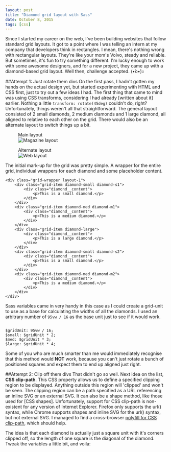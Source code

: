 ```yaml
---
layout: post
title: "Diamond grid layout with Sass"
date: October 8, 2015
tags: [css]
---
```

Since I started my career on the web, I've been building websites that follow standard grid layouts. It got to a point where I was telling an intern at my company that developers think in rectangles. I mean, there's nothing wrong with rectangular layouts. They're like your mom's Volvo, steady and reliable. But sometimes, it's fun to try something different. I'm lucky enough to work with some awesome designers, and for a new project, they came up with a diamond-based grid layout. Well then, challenge accepted. (•̀o•́)ง 

##Attempt 1: Just rotate them divs
On the first pass, I hadn't gotten my hands on the actual design yet, but started experimenting with HTML and CSS first, just to try out a few ideas I had. The first thing that came to mind was using CSS transforms, considering I had already [written about it] earlier. Nothing a little `transform: rotate(45deg)` couldn't do, right? Unfortunately, things weren't all that straightforward. The general layout consisted of 2 small diamonds, 2 medium diamonds and 1 large diamond, all aligned to relative to each other on the grid. There would also be an alternate layout to switch things up a bit.

<div class="figure-wrapper">
<figure class="two-col">
<figcaption>Main layout</figcaption>
<img src="{{ site.url }}/images/posts/css-shapes/magazine-layout.jpg" alt="Magazine layout"/>
</figure>
<figure class="two-col">
<figcaption>Alternate layout</figcaption>
<img src="{{ site.url }}/images/posts/css-shapes/web-layout.jpg" alt="Web layout"/>
</figure>
</div>

The initial mark-up for the grid was pretty simple. A wrapper for the entire grid, individual wrappers for each diamond and some placeholder content.

<pre><code class="language-markup">&lt;div class="grid-wrapper layout-1">
    &lt;div class="grid-item diamond-small diamond-s1">
        &lt;div class="diamond__content">
            &lt;p>This is a small diamond.&lt;/p>
        &lt;/div>
    &lt;/div>
    &lt;div class="grid-item diamond-med diamond-m1">
        &lt;div class="diamond__content">
            &lt;p>This is a medium diamond.&lt;/p>
        &lt;/div>
    &lt;/div>
    &lt;div class="grid-item diamond-large">
        &lt;div class="diamond__content">
            &lt;p>This is a large diamond.&lt;/p>
        &lt;/div>
    &lt;/div>
    &lt;div class="grid-item diamond-small diamond-s2">
        &lt;div class="diamond__content">
            &lt;p>This is a small diamond.&lt;/p>
        &lt;/div>
    &lt;/div>
    &lt;div class="grid-item diamond-med diamond-m2">
        &lt;div class="diamond__content">
            &lt;p>This is a medium diamond.&lt;/p>
        &lt;/div>
    &lt;/div>
&lt;/div>
</code></pre>

<p class="no-margin">Sass variables came in very handy in this case as I could create a grid-unit to use as a base for calculating the widths of all the diamonds. I used an arbitrary number of <code class="language-css">95vw / 16</code> as the base unit just to see if it would work.</p>

<pre><code class="language-css">
$gridUnit: 95vw / 16;
$small: $gridUnit * 2;
$med: $gridUnit * 3;
$large: $gridUnit * 4;
</code></pre>

Some of you who are much smarter than me would immediately recognise that this method would <strong>NOT</strong> work, because you can't just rotate a bunch of positioned squares and expect them to end up aligned just right.

##Attempt 2: Clip off them divs
That didn't go so well. Next idea on the list, **CSS clip-path**. This CSS property allows us to define a specified clipping region to be displayed. Anything outside this region will 'clipped' and won't be seen. The clipping region can be a path specified as a URL referencing an inline SVG or an external SVG. It can also be a shape method, like those used for [CSS shapes]. Unfortunately, support for CSS clip-path is non-existent for any version of Internet Explorer. Firefox only supports the url() syntax, while Chrome supports shapes and inline SVG for the url() syntax, but not external SVG. I managed to find a cross-browser [polyfill for CSS clip-path](https://github.com/AlfonsoFilho/ClipPath), which should help.

The idea is that each diamond is actually just a square unit with it's corners clipped off, so the length of one square is the diagonal of the diamond. Tweak the variables a little bit, and voila:
